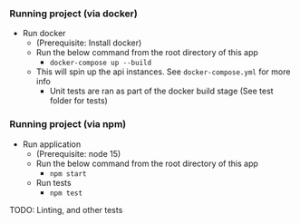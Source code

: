 ### Running project (via docker)
* Run docker
    * (Prerequisite: Install docker)
    * Run the below command from the root directory of this app
        * `docker-compose up --build` 
    * This will spin up the api instances. See `docker-compose.yml` for more info
        * Unit tests are ran as part of the docker build stage (See test folder for tests)

### Running project (via npm)
* Run application
    * (Prerequisite: node 15)
    * Run the below command from the root directory of this app
        * `npm start`
    * Run tests
        * `npm test`

TODO: Linting, and other tests
